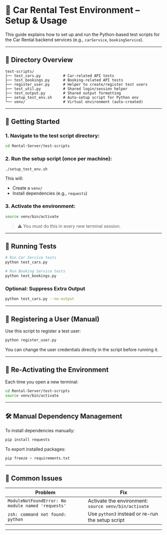 # 🧪 Car Rental Test Environment – Setup & Usage

This guide explains how to set up and run the Python-based test scripts for the Car Rental backend services (e.g., `carService`, `bookingService`).

---

## 📁 Directory Overview

```
test-scripts/
├── test_cars.py          # Car-related API tests
├── test_bookings.py      # Booking-related API tests
├── register_user.py      # Helper to create/register test users
├── test_util.py          # Shared login/session helper
├── test_output.py        # Shared output formatting
├── setup_test_env.sh     # Auto-setup script for Python env
└── venv/                 # Virtual environment (auto-created)
```

---

## 🚀 Getting Started

### 1. Navigate to the test script directory:

```bash
cd Rental-Server/test-scripts
```

### 2. Run the setup script (once per machine):

```bash
./setup_test_env.sh
```

This will:
- Create a `venv/`
- Install dependencies (e.g., `requests`)

### 3. Activate the environment:

```bash
source venv/bin/activate
```

> ⚠️ You must do this in every new terminal session.

---

## 🧪 Running Tests

```bash
# Run Car Service tests
python test_cars.py

# Run Booking Service tests
python test_bookings.py
```

### Optional: Suppress Extra Output

```bash
python test_cars.py --no-output
```

---

## 👤 Registering a User (Manual)

Use this script to register a test user:

```bash
python register_user.py
```

You can change the user credentials directly in the script before running it.

---

## 🔁 Re-Activating the Environment

Each time you open a new terminal:

```bash
cd Rental-Server/test-scripts
source venv/bin/activate
```

---

## 🛠️ Manual Dependency Management

To install dependencies manually:

```bash
pip install requests
```

To export installed packages:

```bash
pip freeze > requirements.txt
```

---

## 🧯 Common Issues

| Problem | Fix |
|--------|-----|
| `ModuleNotFoundError: No module named 'requests'` | Activate the environment: `source venv/bin/activate` |
| `zsh: command not found: python` | Use `python3` instead or re-run the setup script |

---